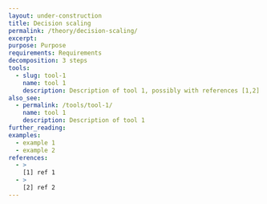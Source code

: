 ```yaml
---
layout: under-construction
title: Decision scaling
permalink: /theory/decision-scaling/
excerpt:
purpose: Purpose
requirements: Requirements
decomposition: 3 steps
tools:
  - slug: tool-1
    name: tool 1
    description: Description of tool 1, possibly with references [1,2]
also_see:
  - permalink: /tools/tool-1/
    name: tool 1
    description: Description of tool 1
further_reading:
examples:
  - example 1
  - example 2
references:
  - >
    [1] ref 1
  - >
    [2] ref 2
---
```

